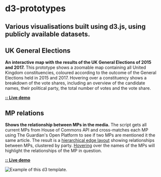 # d3-prototypes
Various visualisations built using d3.js, using publicly available datasets.
---

## UK General Elections
__An interactive map with the results of the UK General Elections of 2015 and 2017.__ This prototype shows a zoomable map containing all United Kingdom constituencies, coloured according to the outcome of the General Elections held in 2015 and 2017. Hovering over a constituency shows a breakdown of the vote shares, including an overview of the candidate names, their political party, the total number of votes and the vote share.

__[:: Live demo](https://wietze.github.io/d3-prototypes/uk-general-elections/index.html)__


## MP relations
__Shows the relationship between MPs in the media.__  The script gets all current MPs from House of Commons API and cross-matches each MP using The Guardian's Open Platform to see if two MPs are mentioned it the same article. The result is a [hierarchical edge layout](https://bl.ocks.org/mbostock/7607999) showing relationships between MPs, clustered by party. [Hovering](https://wietze.github.io/d3-guardian/mp-relations/mps2.png) over the names of the MPs will highlight the relationships of the MP in question.

 __[:: Live demo](https://wietze.github.io/d3-guardian/mp-relations/d3.html)__

![Example of this d3 template.](https://wietze.github.io/d3-guardian/mp-relations/mps1.png)
